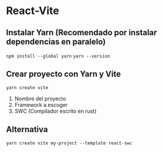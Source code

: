 # React-Vite

## Instalar Yarn (Recomendado por instalar dependencias en paralelo)
```npm install --global yarn```
```yarn --version```

## Crear proyecto con Yarn y Vite
```yarn create vite```
1. Nombre del proyecto
2. Framework a escoger
3. SWC (Compilador escrito en rust)

## Alternativa
```yarn create vite my-project --template react-swc```

